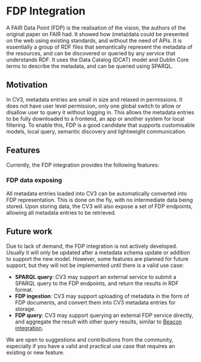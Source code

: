 # FDP Integration

A FAIR Data Point (FDP) is the realisation of the vision, the authors of the original paper on FAIR had. It showed how (meta)data could be presented on the web using existing standards, and without the need of APIs. It is essentially a group of RDF files that semantically represent the metadata of the resources, and can be discovered or queried by any service that understands RDF. It uses the Data Catalog (DCAT) model and Dublin Core terms to describe the metadata, and can be queried using SPARQL.

## Motivation

In CV3, metadata entries are small in size and relaxed in permissions. It does not have user level permission, only one global switch to allow or disallow user to query it without logging in. This allows the metadata entries to be fully downloaded to a frontend, an app or another system for local filtering. To enable this, FDP is a good candidate that supports customisable models, local query, semantic discovery and lightweight communication.

## Features

Currently, the FDP integration provides the following features:

### FDP data exposing

All metadata entries loaded into CV3 can be automatically converted into FDP representation. This is done on the fly, with no intermediate data being stored. Upon storing data, the CV3 will also expose a set of FDP endpoints, allowing all metadata entries to be retrieved.

## Future work

Due to lack of demand, the FDP integration is not actively developed. Usually it will only be updated after a metadata schema update or addition to support the new model. However, some features are planned for future support, but they will not be implemented until there is a valid use case:

- **SPARQL query**: CV3 may support an external service to submit a SPARQL query to the FDP endpoints, and return the results in RDF format.
- **FDP ingestion**: CV3 may support uploading of metadata in the form of FDP documents, and convert them into CV3 metadata entries for storage.
- **FDP query**: CV3 may support querying an external FDP service directly, and aggregate the result with other query results, similar to [Beacon integration](beacon-integration.md).

We are open to suggestions and contributions from the community, especially if you have a valid and practical use case that requires an existing or new feature.

<seealso>
    <category ref="related">
        <a href="molgenis-integration.md"/>
        <a href="beacon-integration.md"/>
    </category>
</seealso>